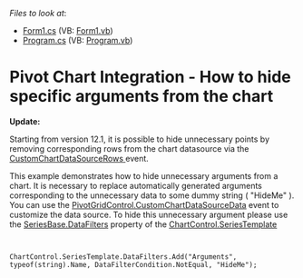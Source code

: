 <!-- default file list -->
*Files to look at*:

* [Form1.cs](./CS/WindowsApplication53/Form1.cs) (VB: [Form1.vb](./VB/WindowsApplication53/Form1.vb))
* [Program.cs](./CS/WindowsApplication53/Program.cs) (VB: [Program.vb](./VB/WindowsApplication53/Program.vb))
<!-- default file list end -->
# Pivot Chart Integration - How to hide specific arguments from the chart


<p><strong>Update:</strong></p><p>Starting from version 12.1, it is possible to hide unnecessary points by removing corresponding rows from the chart datasource via the <a href="http://documentation.devexpress.com/#WPF/DevExpressXpfPivotGridPivotGridControl_CustomChartDataSourceRowstopic"><u>CustomChartDataSourceRows</u></a><u> </u>event.</p><p></p><p>This example demonstrates how to hide unnecessary arguments from a chart. It is necessary to replace automatically generated arguments corresponding to the unnecessary data to some dummy string ( "HideMe" ). You can use the <a href="http://documentation.devexpress.com/#WPF/DevExpressXpfPivotGridPivotGridControl_CustomChartDataSourceDatatopic"><u>PivotGridControl.CustomChartDataSourceData</u></a> event to customize the data source. To hide this unnecessary argument please use the <a href="http://documentation.devexpress.com/#XtraCharts/DevExpressXtraChartsSeriesBase_DataFilterstopic"><u>SeriesBase.DataFilters</u></a> property of the <a href="http://documentation.devexpress.com/#XtraCharts/DevExpressXtraChartsChartControl_SeriesTemplatetopic"><u>ChartControl.SeriesTemplate </u></a></p><para><code lang="cs"> <br />
ChartControl.SeriesTemplate.DataFilters.Add("Arguments", typeof(string).Name, DataFilterCondition.NotEqual, "HideMe");

<br/>


